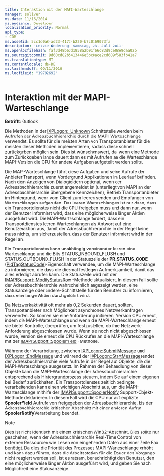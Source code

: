 ```yaml
---
title: Interaktion mit der MAPI-Warteschlange
manager: soliver
ms.date: 11/16/2014
ms.audience: Developer
localization_priority: Normal
api_type:
- COM
ms.assetid: 5cc1d0a8-ad23-4173-b220-b7c0169073fa
description: 'Letzte �nderung: Samstag, 23. Juli 2011'
ms.openlocfilehash: faf3d48b63d1858a2b91f66c83d9ce08e9daa02b
ms.sourcegitcommit: 9d60cd82b5413446e5bc8ace2cd689f683fb41a7
ms.translationtype: MT
ms.contentlocale: de-DE
ms.lasthandoff: 06/11/2018
ms.locfileid: "19792692"
---
```

# <a name="interacting-with-the-mapi-spooler"></a>Interaktion mit der MAPI-Warteschlange

  
  
**Betrifft**: Outlook 
  
Die Methoden in der [IXPLogon: IUnknown](ixplogoniunknown.md) Schnittstelle werden beim Aufrufen der Adressbuchhierarchie durch die MAPI-Warteschlange verwendet. Es sollte für die meisten Arten von Transportanbieter für die meisten dieser Methoden implementieren, sodass diese schnell zurückgeben möglich sein. Dies ist wünschenswert, da, wenn eine Methode zum Zurückgeben lange dauert dann es mit Aufrufen an die Warteschlange MAPI-Version die CPU für andere Aufgaben aufgeteilt werden sollte. 
  
Die MAPI-Warteschlange führt diese Aufgaben und seine Aufrufe der Anbieter Transport, wenn Vordergrund Applikationen im Leerlauf befinden. Nach dem Anzeigen von Dialogfeldern optional, wenn der Adressbuchhierarchie zuerst angemeldet ist (unterliegt von MAPI an der Adressbuchhierarchie übergebene Kennzeichen), Betrieb Transportanbieter im Hintergrund, wenn vom Client zum leeren senden und Empfangen von Warteschlangen aufgerufen. Das leeren Warteschlangen ist nur dann, dass ein Transportdienstes nicht die CPU freigeben muss und dann nur, wenn der Benutzer informiert wird, dass eine möglicherweise länger Aktion ausgeführt wird. Die MAPI-Warteschlange fordert, dass ein Transportdienstes leeren Warteschlangen als Antwort auf eine Benutzeraktion aus, damit der Adressbuchhierarchie in der Regel keine muss nichts, um sicherzustellen, dass der Benutzer informiert wird in der Regel an.
  
Ein Transportdienstes kann unabhängig voneinander leeren eine Warteschlange und die Bits STATUS_INBOUND_FLUSH und STATUS_OUTBOUND_FLUSH in der Statuszeile der **PR_STATUS_CODE** ([PidTagStatusCode](pidtagstatuscode-canonical-property.md))-Eigenschaft verwenden, um die MAPI-Warteschlange zu informieren, die dass die diesmal festlegen Aufmerksamkeit, damit das alles erledigt abrufen kann. Die Statuszeile wird mit der [IMAPISupport::ModifyStatusRow](imapisupport-modifystatusrow.md) -Methode aktualisiert. In diesem Fall sollte der Adressbuchhierarchie wahrscheinlich angezeigt werden, eine Statusanzeige oder andere-Schnittstelle für den Benutzer zu informieren, dass eine lange Aktion durchgeführt wird. 
  
Da Netzwerkaktivität oft mehr als 0,2 Sekunden dauert, sollten, Transportanbieter nach Möglichkeit asynchrones Netzwerkanfragen verwenden. So können sie eine Anforderung initiieren, Version CPU erneut, indem die MAPI-Warteschlange und wenn die MAPI-Warteschlange erneut sie bietet Kontrolle, überprüfen, um festzustellen, ob ihre Netzwerk-Anforderung abgeschlossen wurde. Wenn sie noch nicht abgeschlossen wurde, Version sie erneut die CPU Rückrufen an die MAPI-Warteschlange mit der [IMAPISupport::SpoolerYield](imapisupport-spooleryield.md) -Methode. 
  
Während der Verarbeitung, zwischen [IXPLogon::SubmitMessage](ixplogon-submitmessage.md) und [IXPLogon::EndMessage](ixplogon-endmessage.md) und während der [IXPLogon::StartMessage](ixplogon-startmessage.md)sendet der Adressbuchhierarchie viele Aufrufe in der Regel auf Objekte, die die MAPI-Warteschlange ausgesetzt. Im Rahmen der Behandlung von dieser Objekte kann die MAPI-Warteschlange der Adressbuchhierarchie entsprechend als Hintergrundprozess steuern, indem Sie auf einem eigenen bei Bedarf zurückhalten. Ein Transportdienstes zeitlich bedingte verarbeitenden kann einen wichtigen Abschnitt aus, um die MAPI-Warteschlange mithilfe der [IMAPISupport::SpoolerNotify](imapisupport-spoolernotify.md) Support-Objekt-Methode deklarieren. In diesem Fall wird die CPU nur auf explizite **SpoolerYield** Aufrufe von freigegeben der Adressbuchhierarchie, bis der Adressbuchhierarchie kritischen Abschnitt mit einer anderen Aufruf **SpoolerNotify**Verarbeitung beendet.
  
> [!NOTE]
> Dies ist nicht identisch mit einem kritischen Win32-Abschnitt. Dies sollte nur geschehen, wenn der Adressbuchhierarchie Real-Time Control von externen Ressourcen wie Lesen von eingehenden Daten aus einer Zeile Fax benötigt. Da dies die Priorität des Prozesses MAPI-Warteschlange erhöht und kann dazu führen, dass die Arbeitsstation für die Dauer des Vorgangs nicht reagiert werden soll, ist es ratsam, benachrichtigt den Benutzer, den eine möglicherweise länger Aktion ausgeführt wird, und geben Sie nach Möglichkeit eine Statusanzeige. 
  

